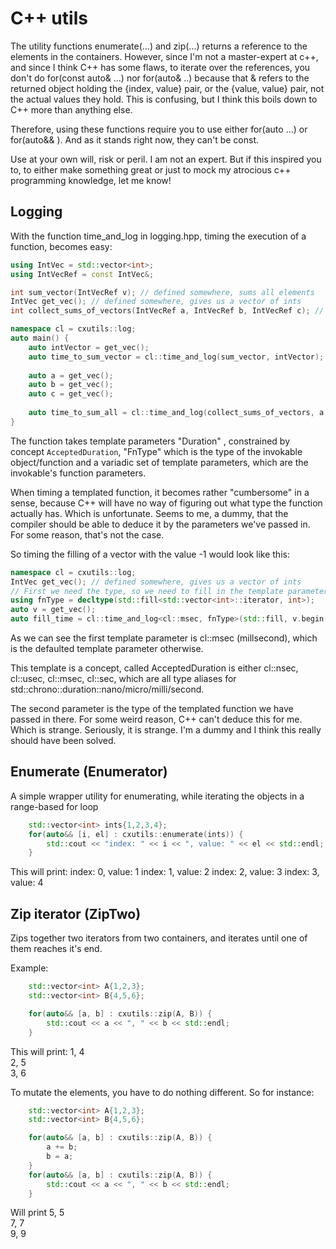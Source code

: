 # C++ utils

The utility functions enumerate(...) and zip(...) returns a reference to the elements in the containers.
However, since I'm not a master-expert at c++, and since I think C++ has some flaws, to iterate over the
references, you don't do for(const auto& ...) nor for(auto& ..) because that & refers to the returned
object holding the {index, value} pair, or the {value, value} pair, not the actual values they hold. 
This is confusing, but I think this boils down to C++ more than anything else. 

Therefore, using these functions require you to use either for(auto ...) or for(auto&& ). And as it stands
right now, they can't be const.

Use at your own will, risk or peril. I am not an expert. But if this inspired you to, to either make something great
or just to mock my atrocious c++ programming knowledge, let me know! 

## Logging
With the function time_and_log in logging.hpp, timing the execution of a function, becomes easy:
```cpp
using IntVec = std::vector<int>;
using IntVecRef = const IntVec&;

int sum_vector(IntVecRef v); // defined somewhere, sums all elements
IntVec get_vec(); // defined somewhere, gives us a vector of ints
int collect_sums_of_vectors(IntVecRef a, IntVecRef b, IntVecRef c); // defined some where. Sums all vectors

namespace cl = cxutils::log;
auto main() {
    auto intVector = get_vec();
    auto time_to_sum_vector = cl::time_and_log(sum_vector, intVector);
    
    auto a = get_vec(); 
    auto b = get_vec();
    auto c = get_vec();
    
    auto time_to_sum_all = cl::time_and_log(collect_sums_of_vectors, a, b, c);
}
```

The function takes template parameters "Duration" , constrained by concept ```AcceptedDuration```, "FnType" which
is the type of the invokable object/function and a variadic set of template parameters, which are the invokable's function
parameters.

When timing a templated function, it becomes rather "cumbersome" in a sense, because C++ will have no way
of figuring out what type the function actually has. Which is unfortunate. Seems to me, a dummy, that the compiler
should be able to deduce it by the parameters we've passed in. For some reason, that's not the case. 

So timing the filling of a vector with the value -1 would look like this:

```cpp 
namespace cl = cxutils::log;
IntVec get_vec(); // defined somewhere, gives us a vector of ints
// First we need the type, so we need to fill in the template parameters
using fnType = decltype(std::fill<std::vector<int>::iterator, int>);
auto v = get_vec();
auto fill_time = cl::time_and_log<cl::msec, fnType>(std::fill, v.begin(), v.end(), -1);
```

As we can see the first template parameter is cl::msec (millsecond), which is the defaulted template parameter otherwise.

This template is a concept, called AcceptedDuration is either cl::nsec, cl::usec, cl::msec, cl::sec, which are
all type aliases for std::chrono::duration::nano/micro/milli/second.

The second parameter is the type of the templated function we have passed in there. For some weird reason, C++
can't deduce this for me. Which is strange. Seriously, it is strange. I'm a dummy and I think this really should
have been solved.

## Enumerate (Enumerator)

A simple wrapper utility for enumerating, while iterating the objects in a range-based for loop

```cpp
    std::vector<int> ints{1,2,3,4};
    for(auto&& [i, el] : cxutils::enumerate(ints)) {
        std::cout << "index: " << i << ", value: " << el << std::endl;
    }
```

This will print:
index: 0, value: 1
index: 1, value: 2
index: 2, value: 3
index: 3, value: 4

## Zip iterator (ZipTwo)

Zips together two iterators from two containers, and iterates until one of them reaches it's end.

Example:
```cpp
    std::vector<int> A{1,2,3};
    std::vector<int> B{4,5,6};

    for(auto&& [a, b] : cxutils::zip(A, B)) {
        std::cout << a << ", " << b << std::endl;
    }
```

This will print:
1, 4<br>
2, 5<br>
3, 6<br>

To mutate the elements, you have to do nothing different. So for instance:

```cpp
    std::vector<int> A{1,2,3};
    std::vector<int> B{4,5,6};

    for(auto&& [a, b] : cxutils::zip(A, B)) {
        a += b;
        b = a;
    }
    for(auto&& [a, b] : cxutils::zip(A, B)) {
        std::cout << a << ", " << b << std::endl;
    }
```

Will print 
5, 5<br>
7, 7<br>
9, 9<br>